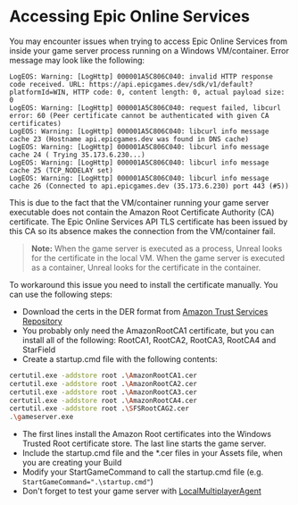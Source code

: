 # Accessing Epic Online Services

You may encounter issues when trying to access Epic Online Services from inside your game server process running on a Windows VM/container. Error message may look like the following:

```
LogEOS: Warning: [LogHttp] 000001A5C806C040: invalid HTTP response code received. URL: https://api.epicgames.dev/sdk/v1/default?platformId=WIN, HTTP code: 0, content length: 0, actual payload size: 0
LogEOS: Warning: [LogHttp] 000001A5C806C040: request failed, libcurl error: 60 (Peer certificate cannot be authenticated with given CA certificates)
LogEOS: Warning: [LogHttp] 000001A5C806C040: libcurl info message cache 23 (Hostname api.epicgames.dev was found in DNS cache)
LogEOS: Warning: [LogHttp] 000001A5C806C040: libcurl info message cache 24 ( Trying 35.173.6.230...)
LogEOS: Warning: [LogHttp] 000001A5C806C040: libcurl info message cache 25 (TCP_NODELAY set)
LogEOS: Warning: [LogHttp] 000001A5C806C040: libcurl info message cache 26 (Connected to api.epicgames.dev (35.173.6.230) port 443 (#5))
```

This is due to the fact that the VM/container running your game server executable does not contain the Amazon Root Certificate Authority (CA) certificate. The Epic Online Services API TLS certificate has been issued by this CA so its absence makes the connection from the VM/container fail.

> __**Note:**__ When the game server is executed as a process, Unreal looks for the certificate in the local VM. When the game server is executed as a container, Unreal looks for the certificate in the container.

To workaround this issue you need to install the certificate manually. You can use the following steps:

- Download the certs in the DER format from [Amazon Trust Services Repository](https://www.amazontrust.com/repository/)
- You probably only need the AmazonRootCA1 certificate, but you can install all of the following: RootCA1, RootCA2, RootCA3, RootCA4 and StarField
- Create a startup.cmd file with the following contents:
```bash
certutil.exe -addstore root .\AmazonRootCA1.cer
certutil.exe -addstore root .\AmazonRootCA2.cer
certutil.exe -addstore root .\AmazonRootCA3.cer
certutil.exe -addstore root .\AmazonRootCA4.cer
certutil.exe -addstore root .\SFSRootCAG2.cer
.\gameserver.exe
```
- The first lines install the Amazon Root certificates into the Windows Trusted Root certificate store. The last line starts the game server.
- Include the startup.cmd file and the *.cer files in your Assets file, when you are creating your Build
- Modify your StartGameCommand to call the startup.cmd file (e.g. `StartGameCommand=".\startup.cmd"`)
- Don't forget to test your game server with [LocalMultiplayerAgent](https://github.com/PlayFab/MpsAgent)